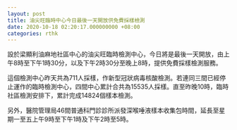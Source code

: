 ```yaml
---
layout: post
title: 油尖旺臨時中心今日最後一天開放供免費採樣檢測
date: 2020-10-18 02:20:17.000000000 +08:00
categories: rthk
---
```


設於梁顯利油麻地社區中心的油尖旺臨時檢測中心，今日將是最後一天開放，由上午8時至下午1時30分，以及下午2時30分至晚上8時，提供免費採樣檢測服務。

這個檢測中心昨天共為711人採樣，作新型冠狀病毒核酸檢測。若連同三間已經停止運作的臨時檢測中心，四間中心累計合共為15535人採樣。直至昨晚10時，臨時社區檢測安排下，累計完成14824個樣本檢測。

另外，醫院管理局46間普通科門診診所派發深喉唾液樣本收集包時間，延長至星期一至五上午9時至下午1時及下午2時至5時。
